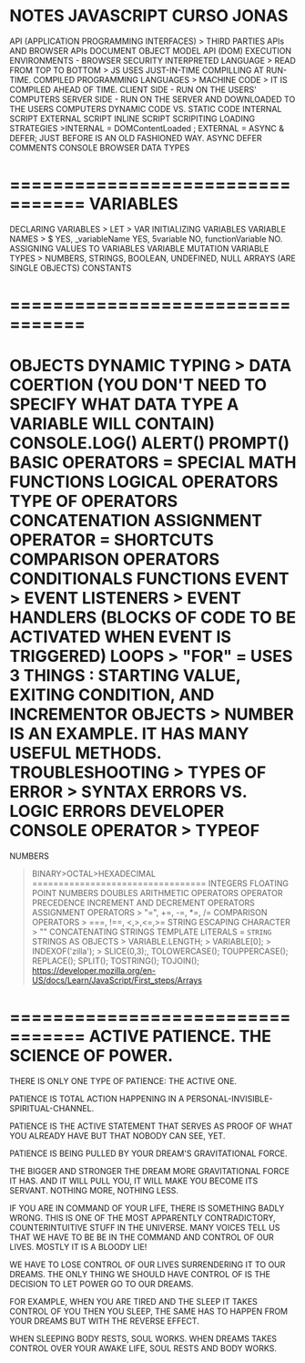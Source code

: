 NOTES JAVASCRIPT CURSO JONAS 
=================================



API (APPLICATION PROGRAMMING INTERFACES) > THIRD PARTIES APIs AND BROWSER APIs
DOCUMENT OBJECT MODEL API (DOM)
EXECUTION ENVIRONMENTS - BROWSER SECURITY 
INTERPRETED LANGUAGE > READ FROM TOP TO BOTTOM > JS USES JUST-IN-TIME COMPILLING AT RUN-TIME.
COMPILED PROGRAMMING LANGUAGES > MACHINE CODE > IT IS COMPILED AHEAD OF TIME.
CLIENT SIDE - RUN ON THE USERS' COMPUTERS
SERVER SIDE - RUN ON THE SERVER AND DOWNLOADED TO THE USERS COMPUTERS 
DYNAMIC CODE VS. STATIC CODE 
INTERNAL SCRIPT
EXTERNAL SCRIPT 
INLINE SCRIPT
SCRIPITING LOADING STRATEGIES >INTERNAL = DOMContentLoaded ; EXTERNAL = ASYNC  & DEFER; JUST BEFORE </BODY> IS AN OLD FASHIONED WAY.
ASYNC 
DEFER
COMMENTS 
CONSOLE BROWSER
DATA TYPES

=================================
VARIABLES 
=================================
DECLARING VARIABLES > LET > VAR
INITIALIZING VARIABLES
VARIABLE NAMES > $ YES, _variableName YES, 5variable NO, functionVariable NO.
ASSIGNING VALUES TO VARIABLES 
VARIABLE MUTATION 
VARIABLE TYPES > NUMBERS, STRINGS, BOOLEAN, UNDEFINED, NULL
ARRAYS (ARE SINGLE OBJECTS)
CONSTANTS

=================================
=================================
OBJECTS
DYNAMIC TYPING > DATA COERTION (YOU DON'T NEED TO SPECIFY WHAT DATA TYPE A VARIABLE WILL CONTAIN)
CONSOLE.LOG()
ALERT()
PROMPT()
BASIC OPERATORS = SPECIAL MATH FUNCTIONS
LOGICAL OPERATORS
TYPE OF OPERATORS
CONCATENATION 
ASSIGNMENT OPERATOR = SHORTCUTS
COMPARISON OPERATORS
CONDITIONALS
FUNCTIONS
EVENT > EVENT LISTENERS > EVENT HANDLERS (BLOCKS OF CODE TO BE ACTIVATED WHEN EVENT IS TRIGGERED)
LOOPS > "FOR" = USES 3 THINGS : STARTING VALUE, EXITING CONDITION, AND INCREMENTOR
OBJECTS > NUMBER IS AN EXAMPLE. IT HAS MANY USEFUL METHODS. 
TROUBLESHOOTING > TYPES OF ERROR > SYNTAX ERRORS VS. LOGIC ERRORS
DEVELOPER CONSOLE
OPERATOR > TYPEOF
=================================
NUMBERS
>BINARY>OCTAL>HEXADECIMAL
=================================
INTEGERS
FLOATING POINT NUMBERS 
DOUBLES
ARITHMETIC OPERATORS 
OPERATOR PRECEDENCE
INCREMENT AND DECREMENT OPERATORS 
ASSIGNMENT OPERATORS > "=", +=, -=, *=, /=
COMPARISON OPERATORS > ===, !==, <,>,<=,>=
STRING 
ESCAPING CHARACTER > "\"
CONCATENATING STRINGS 
TEMPLATE LITERALS = `STRING`
STRINGS AS OBJECTS > VARIABLE.LENGTH; > VARIABLE[0]; > INDEXOF('zilla'); > SLICE(0,3);, TOLOWERCASE(); TOUPPERCASE(); REPLACE();
SPLIT();
TOSTRING();
TOJOIN();
https://developer.mozilla.org/en-US/docs/Learn/JavaScript/First_steps/Arrays





=================================
ACTIVE PATIENCE. THE SCIENCE OF POWER.
=================================

THERE IS ONLY ONE TYPE OF PATIENCE: THE ACTIVE ONE. 

PATIENCE IS TOTAL ACTION HAPPENING IN A PERSONAL-INVISIBLE-SPIRITUAL-CHANNEL.  

PATIENCE IS THE ACTIVE STATEMENT THAT SERVES AS PROOF OF WHAT YOU ALREADY HAVE BUT THAT NOBODY CAN SEE, YET.

PATIENCE IS BEING PULLED BY YOUR DREAM'S GRAVITATIONAL FORCE. 

THE BIGGER AND STRONGER THE DREAM MORE GRAVITATIONAL FORCE IT HAS. AND IT WILL PULL YOU, IT WILL MAKE YOU BECOME ITS SERVANT. NOTHING MORE, NOTHING LESS. 

IF YOU ARE IN COMMAND OF YOUR LIFE, THERE IS SOMETHING BADLY WRONG. THIS IS ONE OF THE MOST APPARENTLY CONTRADICTORY, COUNTERINTUITIVE STUFF IN THE UNIVERSE. MANY VOICES TELL US THAT WE HAVE TO BE BE IN THE COMMAND AND CONTROL OF OUR LIVES. MOSTLY IT IS A BLOODY LIE! 

WE HAVE TO LOSE CONTROL OF OUR LIVES SURRENDERING IT TO OUR DREAMS. THE ONLY THING WE SHOULD HAVE CONTROL OF IS THE DECISION TO LET POWER GO TO OUR DREAMS. 

FOR EXAMPLE, WHEN YOU ARE TIRED AND THE SLEEP IT TAKES CONTROL OF YOU THEN YOU SLEEP, THE SAME HAS TO HAPPEN FROM YOUR DREAMS BUT WITH THE REVERSE EFFECT.

WHEN SLEEPING BODY RESTS, SOUL WORKS. WHEN DREAMS TAKES CONTROL OVER YOUR AWAKE LIFE, SOUL RESTS AND BODY WORKS. 














